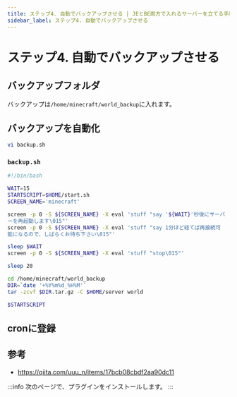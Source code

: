 ```yaml
---
title: ステップ4. 自動でバックアップさせる | JEとBE両方で入れるサーバーを立てる手順
sidebar_label: ステップ4. 自動でバックアップさせる
---
```


# ステップ4. 自動でバックアップさせる

## バックアップフォルダ

バックアップは`/home/minecraft/world_backup`に入れます。

## バックアップを自動化

```bash
vi backup.sh
```

### `backup.sh`

```bash
#!/bin/bash

WAIT=15
STARTSCRIPT=$HOME/start.sh
SCREEN_NAME='minecraft'

screen -p 0 -S ${SCREEN_NAME} -X eval 'stuff "say '${WAIT}'秒後にサーバ
ーを再起動します\015"'
screen -p 0 -S ${SCREEN_NAME} -X eval 'stuff "say 1分ほど経てば再接続可
能になるので、しばらくお待ち下さい\015"'

sleep $WAIT
screen -p 0 -S ${SCREEN_NAME} -X eval 'stuff "stop\015"'

sleep 20

cd /home/minecraft/world_backup
DIR=`date '+%Y%m%d_%H%M'`
tar -zcvf $DIR.tar.gz -C $HOME/server world

$STARTSCRIPT

```

## cronに登録

## 参考

- <https://qiita.com/uuu_n/items/17bcb08cbdf2aa90dc11>

:::info
次のページで、プラグインをインストールします。
:::
